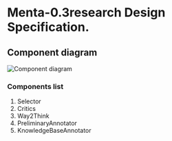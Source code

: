 # Menta-0.3research Design Specification.

## <a name="Component_diagram">Component diagram</a>

![Component diagram](https://github.com/menta/menta-0.3/blob/master/doc/informal/uml/images/AIVComponent.png)

### Components list

 1. Selector
 1. Critics
 1. Way2Think
 1. PreliminaryAnnotator
 1. KnowledgeBaseAnnotator
